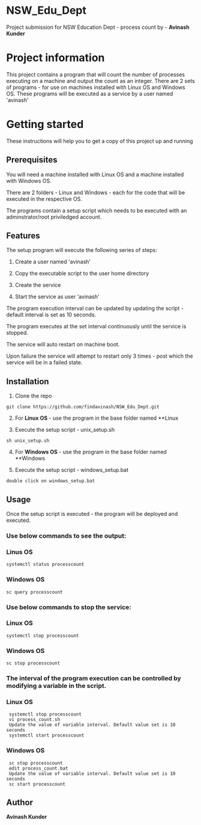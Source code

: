 # NSW_Edu_Dept
Project submission for NSW Education Dept - process count by - **Avinash Kunder**

# Project information
This project contains a program that will count the number of processes executing on a machine and output the count as an integer.
There are 2 sets of programs - for use on machines installed with Linux OS and Windows OS.
These programs will be executed as a service by a user named 'avinash'

# Getting started
These instructions will help you to get a copy of this project up and running

## Prerequisites
You will need a machine installed with Linux OS and a machine installed with Windows OS.

There are 2 folders - Linux and Windows - each for the code that will be executed in the respective OS.

The programs contain a setup script which needs to be executed with an adminstrator/root priviledged account.

## Features
The setup program will execute the following series of steps:
1. Create a user named 'avinash'

2. Copy the executable script to the user home directory

3. Create the service

4. Start the service as user 'avinash'

The program execution interval can be updated by updating the script - default interval is set as 10 seconds.

The program executes at the set interval continuously until the service is stopped.

The service will auto restart on machine boot.

Upon failure the service will attempt to restart only 3 times - post which the service will be in a failed state.

## Installation
1. Clone the repo
```
git clone https://github.com/findavinash/NSW_Edu_Dept.git
```

2. For **Linux OS** - use the program in the base folder named **Linux

3. Execute the setup script - unix_setup.sh
```
sh unix_setup.sh
```

4. For **Windows OS** - use the program in the base folder named **Windows

5. Execute the setup script - windows_setup.bat
```
double click on windows_setup.bat
```

## Usage
Once the setup script is executed - the program will be deployed and executed.

### Use below commands to see the output:

### Linus OS
``` 
systemctl status processcount
```

### Windows OS
```
sc query processcount
```

### Use below commands to stop the service:

### Linux OS
```
systemctl stop processcount
```

### Windows OS
``` 
sc stop processcount
```

### The interval of the program execution can be controlled by modifying a variable in the script.

### Linux OS
```
 systemctl stop processcount
 vi process_count.sh
 Update the value of variable interval. Default value set is 10 seconds
 systemctl start processcount
```

### Windows OS
```
 sc stop processcount
 edit process_count.bat
 Update the value of variable interval. Default value set is 10 seconds
 sc start processcount
```

## Author
**Avinash Kunder**

